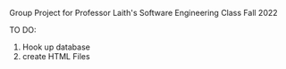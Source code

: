 Group Project for Professor Laith's Software Engineering Class Fall 2022

TO DO:
1) Hook up database
2) create HTML Files